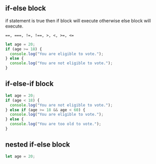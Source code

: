 ## if-else block
if statement is true then if block will execute otherwise else block will execute.

`==, ===, !=, !==, >, <, >=, <=`

```js
let age = 20;
if (age >= 18) {
  console.log("You are eligible to vote.");
} else {
  console.log("You are not eligible to vote.");
}
```

## if-else-if block

```js
let age = 20;
if (age < 18) {
  console.log("You are not eligible to vote.");
} else if (age >= 18 && age < 60) {
  console.log("You are eligible to vote.");
} else {
  console.log("You are too old to vote.");
}
```

## nested if-else block

```js
let age = 20;

```